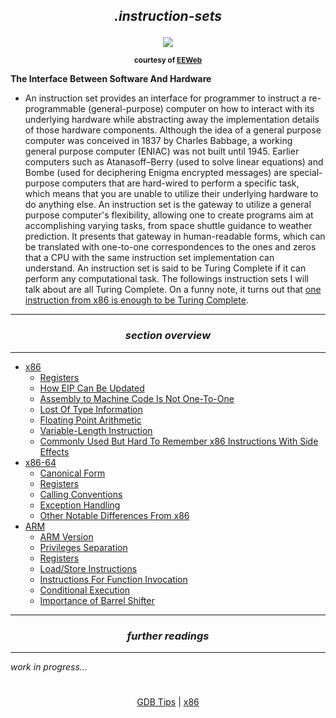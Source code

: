 ## *<p align='center'>.instruction-sets</p>*

<div align='center'> 
<img src="https://github.com/yellowbyte/reverse-engineering-reference-manual/blob/reorganize/images/instruction-sets/isa.png"> 
<p align='center'><sub><strong>courtesy of <a href="https://www.eeweb.com/quizzes/instruction-set-architecture">EEWeb</a></strong></sub></p>
</div>

__The Interface Between Software And Hardware__
* An instruction set provides an interface for programmer to instruct a re-programmable (general-purpose) computer on how to interact with its underlying hardware while abstracting away the implementation details of those hardware components. Although the idea of a general purpose computer was conceived in 1837 by Charles Babbage, a working general purpose computer (ENIAC) was not built until 1945. Earlier computers such as Atanasoff–Berry (used to solve linear equations) and Bombe (used for deciphering Enigma encrypted messages) are special-purpose computers that
 are hard-wired to perform a specific task, which means that you are unable to utilize their underlying hardware to do anything else. An instruction set is the gateway to utilize a general purpose computer's flexibility, allowing one to create programs aim at accomplishing varying tasks, from space shuttle guidance to weather prediction. It presents that gateway in human-readable forms, which can be translated with one-to-one correspondences to the ones and zeros that a CPU with the same instruction set implementation can understand. An instruction set is said to be Turing Complete if it can perform any computational task. The followings instruction sets I will talk about are all Turing Complete. On a funny note, it turns out that [one instruction from x86 is enough to be Turing Complete](https://www.cl.cam.ac.uk/~sd601/papers/mov.pdf).

---
### *<p align='center'> section overview </p>*
---
* [x86](x86.md)
  * [Registers](x86.md#-registers-)
  * [How EIP Can Be Updated](x86.md#-how-eip-can-be-updated-)
  * [Assembly to Machine Code Is Not One-To-One](x86.md#-assembly-to-machine-code-is-not-one-to-one-)
  * [Lost Of Type Information](x86.md#-lost-of-type-information-)
  * [Floating Point Arithmetic](x86.md#-floating-point-arithmetic-)
  * [Variable-Length Instruction](x86.md#-variable-length-instruction-)
  * [Commonly Used But Hard To Remember x86 Instructions With Side Effects](x86.md#-commonly-used-but-hard-to-remember-x86-instructions-with-side-effects-)
* [x86-64](x86-64.md)
  * [Canonical Form](x86-64.md#-canonical-form-)
  * [Registers](x86-64.md#-registers-)
  * [Calling Conventions](x86-64.md#-calling-conventions-)
  * [Exception Handling](x86-64.md#-exception-handling-)
  * [Other Notable Differences From x86](x86-64.md#-other-notable-differences-from-x86-)
* [ARM](ARM.md)
  * [ARM Version](ARM.md#-arm-version-)
  * [Privileges Separation](ARM.md#-privileges-separation-)
  * [Registers](ARM.md#-registers-)
  * [Load/Store Instructions](ARM.md#-loadstore-instructions-)
  * [Instructions For Function Invocation](ARM.md#-instructions-for-function-invocation-)
  * [Conditional Execution](ARM.md#-conditional-execution-)
  * [Importance of Barrel Shifter](ARM.md#-importance-of-barrel-shifter-)

---
### *<p align='center'> further readings </p>*
---
*work in progress...*

#
<p align='center'><a href="/contents/tools/GDB_Tips.md">GDB Tips</a> | <a href="/contents/instruction-sets/x86.md">x86</a></p>
